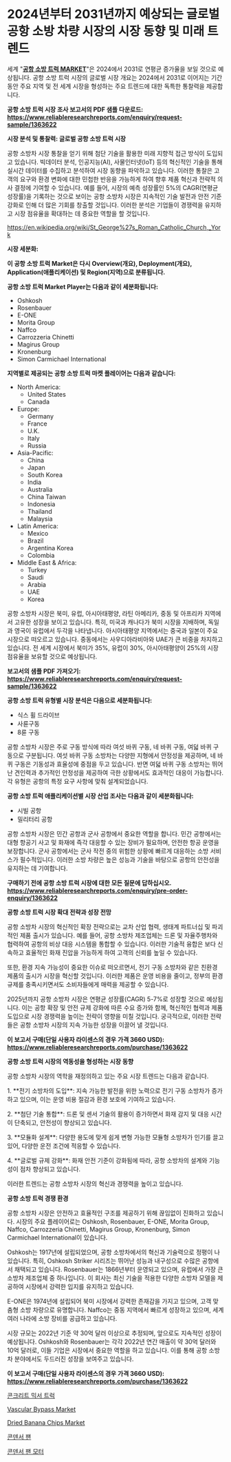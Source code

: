 <p><h1>2024년부터 2031년까지 예상되는 글로벌 공항 소방 차량 시장의 시장 동향 및 미래 트렌드</h1></p><p>세계 "<strong><a href="https://www.reliableresearchreports.com/global-airport-fire-lorry-market-r1363622">공항 소방 트럭 MARKET</a></strong>"은 2024에서 2031로 연평균 증가율을 보일 것으로 예상됩니다. 공항 소방 트럭 시장의 글로벌 시장 개요는 2024에서 2031로 이어지는 기간 동안 주요 지역 및 전 세계 시장을 형성하는 주요 트렌드에 대한 독특한 통찰력을 제공합니다.</p>
<p><strong>공항 소방 트럭 시장 조사 보고서의 PDF 샘플 다운로드: <a href="https://www.reliableresearchreports.com/enquiry/request-sample/1363622">https://www.reliableresearchreports.com/enquiry/request-sample/1363622</a></strong></p>
<p><strong>시장 분석 및 통찰력: 글로벌 공항 소방 트럭 시장</strong></p>
<p><p>공항 소방차 시장 통찰을 얻기 위해 첨단 기술을 활용한 미래 지향적 접근 방식이 도입되고 있습니다. 빅데이터 분석, 인공지능(AI), 사물인터넷(IoT) 등의 혁신적인 기술을 통해 실시간 데이터를 수집하고 분석하여 시장 동향을 파악하고 있습니다. 이러한 통찰은 고객의 요구와 환경 변화에 대한 민첩한 반응을 가능하게 하여 향후 제품 혁신과 전략적 의사 결정에 기여할 수 있습니다. 예를 들어, 시장의 예측 성장률인 5%의 CAGR(연평균 성장률)을 기록하는 것으로 보이는 공항 소방차 시장은 지속적인 기술 발전과 안전 기준 강화로 인해 더 많은 기회를 창출할 것입니다. 이러한 분석은 기업들이 경쟁력을 유지하고 시장 점유율을 확대하는 데 중요한 역할을 할 것입니다.</p></p>
<p><a href="%7CAUTHORITHY_DOMAIN_URL%7C">https://en.wikipedia.org/wiki/St_George%27s_Roman_Catholic_Church,_York</a></p>
<p><strong>시장 세분화:</strong></p>
<p><strong>이 공항 소방 트럭 Market은 다시 Overview(개요), Deployment(개요), Application(애플리케이션) 및 Region(지역)으로 분류됩니다.</strong></p>
<p><strong>공항 소방 트럭 Market Player는 다음과 같이 세분화됩니다:</strong></p>
<p><ul><li>Oshkosh</li><li>Rosenbauer</li><li>E-ONE</li><li>Morita Group</li><li>Naffco</li><li>Carrozzeria Chinetti</li><li>Magirus Group</li><li>Kronenburg</li><li>Simon Carmichael International</li></ul></p>
<p><strong>지역별로 제공되는 공항 소방 트럭 마켓 플레이어는 다음과 같습니다:</strong></p>
<p><ul>
    <li>
        North America:
        <ul>
            <li>United States</li>
            <li>Canada</li>
        </ul>
    </li>
    <li>
        Europe:
        <ul>
            <li>Germany</li>
            <li>France</li>
            <li>U.K.</li>
            <li>Italy</li>
            <li>Russia</li>
        </ul>
    </li>
    <li>
        Asia-Pacific:
        <ul>
            <li>China</li>
            <li>Japan</li>
            <li>South Korea</li>
            <li>India</li>
            <li>Australia</li>
            <li>China Taiwan</li>
            <li>Indonesia</li>
            <li>Thailand</li>
            <li>Malaysia</li>
        </ul>
    </li>
    <li>
        Latin America:
        <ul>
            <li>Mexico</li>
            <li>Brazil</li>
            <li>Argentina Korea</li>
            <li>Colombia</li>
        </ul>
    </li>
    <li>
        Middle East & Africa:
        <ul>
            <li>Turkey</li>
            <li>Saudi</li>
            <li>Arabia</li>
            <li>UAE</li>
            <li>Korea</li>
        </ul>
    </li>
    </ul></p>
<p><p>공항 소방차 시장은 북미, 유럽, 아시아태평양, 라틴 아메리카, 중동 및 아프리카 지역에서 고유한 성장을 보이고 있습니다. 특히, 미국과 캐나다가 북미 시장을 지배하며, 독일과 영국이 유럽에서 두각을 나타냅니다. 아시아태평양 지역에서는 중국과 일본이 주요 시장으로 떠오르고 있습니다. 중동에서는 사우디아라비아와 UAE가 큰 비중을 차지하고 있습니다. 전 세계 시장에서 북미가 35%, 유럽이 30%, 아시아태평양이 25%의 시장 점유율을 보유할 것으로 예상됩니다. </p></p>
<p><strong>보고서의 샘플 PDF 가져오기: <a href="https://www.reliableresearchreports.com/enquiry/request-sample/1363622">https://www.reliableresearchreports.com/enquiry/request-sample/1363622</a></strong></p>
<p><strong>공항 소방 트럭 유형별 시장 분석은 다음으로 세분화됩니다:</strong></p>
<p><ul><li>식스 휠 드라이브</li><li>사륜구동</li><li>8륜 구동</li></ul></p>
<p><p>공항 소방차 시장은 주로 구동 방식에 따라 여섯 바퀴 구동, 네 바퀴 구동, 여덟 바퀴 구동으로 구분됩니다. 여섯 바퀴 구동 소방차는 다양한 지형에서 안정성을 제공하며, 네 바퀴 구동은 기동성과 효율성에 중점을 두고 있습니다. 반면 여덟 바퀴 구동 소방차는 뛰어난 견인력과 추가적인 안정성을 제공하여 극한 상황에서도 효과적인 대응이 가능합니다. 각 유형은 공항의 특정 요구 사항에 맞춰 설계되었습니다.</p></p>
<p><strong>공항 소방 트럭 애플리케이션별 시장 산업 조사는 다음과 같이 세분화됩니다:</strong></p>
<p><ul><li>시빌 공항</li><li>밀리터리 공항</li></ul></p>
<p><p>공항 소방차 시장은 민간 공항과 군사 공항에서 중요한 역할을 합니다. 민간 공항에서는 대형 항공기 사고 및 화재에 즉각 대응할 수 있는 장비가 필요하며, 안전한 항공 운영을 보장합니다. 군사 공항에서는 군사 작전 중의 위험한 상황에 빠르게 대응하는 소방 서비스가 필수적입니다. 이러한 소방 차량은 높은 성능과 기술을 바탕으로 공항의 안전성을 유지하는 데 기여합니다.</p></p>
<p><strong>구매하기 전에 공항 소방 트럭 시장에 대한 모든 질문에 답하십시오. <a href="https://www.reliableresearchreports.com/enquiry/pre-order-enquiry/1363622">https://www.reliableresearchreports.com/enquiry/pre-order-enquiry/1363622</a></strong></p>
<p><strong>공항 소방 트럭 시장 확대 전략과 성장 전망</strong></p>
<p><p>공항 소방차 시장의 혁신적인 확장 전략으로는 교차 산업 협력, 생태계 파트너십 및 파괴적인 제품 출시가 있습니다. 예를 들어, 공항 소방차 제조업체는 드론 및 자율주행차와 협력하여 공항의 비상 대응 시스템을 통합할 수 있습니다. 이러한 기술적 융합은 보다 신속하고 효율적인 화재 진압을 가능하게 하여 고객의 신뢰를 높일 수 있습니다. </p><p>또한, 환경 지속 가능성이 중요한 이슈로 떠오르면서, 전기 구동 소방차와 같은 친환경 제품의 출시가 시장을 혁신할 것입니다. 이러한 제품은 운영 비용을 줄이고, 정부의 환경 규제를 충족시키면서도 소비자들에게 매력을 제공할 수 있습니다. </p><p>2025년까지 공항 소방차 시장은 연평균 성장률(CAGR) 5-7%로 성장할 것으로 예상됩니다. 이는 공항 확장 및 안전 규제 강화에 따른 수요 증가와 함께, 혁신적인 협력과 제품 도입으로 시장 경쟁력을 높이는 전략이 영향을 미칠 것입니다. 궁극적으로, 이러한 전략들은 공항 소방차 시장의 지속 가능한 성장을 이끌어 낼 것입니다.</p></p>
<p><strong>이 보고서 구매(단일 사용자 라이센스의 경우 가격 3660 USD): <a href="https://www.reliableresearchreports.com/purchase/1363622">https://www.reliableresearchreports.com/purchase/1363622</a></strong></p>
<p><strong>공항 소방 트럭 시장의 역동성을 형성하는 시장 동향</strong></p>
<p><p>공항 소방차 시장의 역학을 재정의하고 있는 주요 시장 트렌드는 다음과 같습니다.</p><p>1. **전기 소방차의 도입**: 지속 가능한 발전을 위한 노력으로 전기 구동 소방차가 증가하고 있으며, 이는 운영 비용 절감과 환경 보호에 기여하고 있습니다.</p><p>2. **첨단 기술 통합**: 드론 및 센서 기술의 활용이 증가하면서 화재 감지 및 대응 시간이 단축되고, 안전성이 향상되고 있습니다.</p><p>3. **모듈화 설계**: 다양한 용도에 맞게 쉽게 변형 가능한 모듈형 소방차가 인기를 끌고 있어, 다양한 운전 조건에 적응할 수 있습니다.</p><p>4. **글로벌 규제 강화**: 화재 안전 기준이 강화됨에 따라, 공항 소방차의 설계와 기능성이 점차 향상되고 있습니다.</p><p>이러한 트렌드는 공항 소방차 시장의 혁신과 경쟁력을 높이고 있습니다.</p></p>
<p><strong>공항 소방 트럭 경쟁 환경</strong></p>
<p><p>공항 소방차 시장은 안전하고 효율적인 구조를 제공하기 위해 끊임없이 진화하고 있습니다. 시장의 주요 플레이어로는 Oshkosh, Rosenbauer, E-ONE, Morita Group, Naffco, Carrozzeria Chinetti, Magirus Group, Kronenburg, Simon Carmichael International이 있습니다.</p><p>Oshkosh는 1917년에 설립되었으며, 공항 소방차에서의 혁신과 기술력으로 정평이 나 있습니다. 특히, Oshkosh Striker 시리즈는 뛰어난 성능과 내구성으로 수많은 공항에서 채택되고 있습니다. Rosenbauer는 1866년부터 운영되고 있으며, 유럽에서 가장 큰 소방차 제조업체 중 하나입니다. 이 회사는 최신 기술을 적용한 다양한 소방차 모델을 제공하여 시장에서 강력한 입지를 유지하고 있습니다.</p><p>E-ONE은 1974년에 설립되어 북미 시장에서 강력한 존재감을 가지고 있으며, 고객 맞춤형 소방 차량으로 유명합니다. Naffco는 중동 지역에서 빠르게 성장하고 있으며, 세계 여러 나라에 소방 장비를 공급하고 있습니다.</p><p>시장 규모는 2022년 기준 약 30억 달러 이상으로 추정되며, 앞으로도 지속적인 성장이 예상됩니다. Oshkosh와 Rosenbauer는 각각 2022년 연간 매출이 약 30억 달러와 10억 달러로, 이들 기업은 시장에서 중요한 역할을 하고 있습니다. 이를 통해 공항 소방차 분야에서도 두드러진 성장을 보여주고 있습니다.</p></p>
<p><strong>이 보고서 구매(단일 사용자 라이센스의 경우 가격 3660 USD): <a href="https://www.reliableresearchreports.com/purchase/1363622">https://www.reliableresearchreports.com/purchase/1363622</a></strong></p>
<p><p><a href="https://github.com/sougarounis/Market-Research-Report-List-6/blob/main/8064601108516.md">콘크리트 믹서 트럭</a></p><p><a href="https://www.linkedin.com/pulse/vascular-bypass-market-trends-focusing-insight-forecast-analysis-afdge?trackingId=60Ev4%2Bo1ROqdgaLWRrPX0A%3D%3D">Vascular Bypass Market</a></p><p><a href="https://medium.com/@diegomoen/global-dried-banana-chips-market-size-is-expected-to-reach-at-a-cagr-of-10-4-e77d2dbb0225">Dried Banana Chips Market</a></p><p><a href="https://medium.com/@czbtzkwc9/%EC%BD%98%EB%8D%B4%EC%84%9C-%ED%8C%AC-%EC%8B%9C%EC%9E%A5-2024-2031-%EC%82%B0%EC%97%85-%ED%86%B5%EC%B0%B0%EB%A0%A5-%EB%B0%8F-%ED%88%AC%EC%9E%90-%EA%B8%B0%ED%9A%8C-1956dab7e944">콘덴서 팬</a></p><p><a href="https://medium.com/@czbtzkwc9/2024-2031%EB%85%84-%EA%B8%80%EB%A1%9C%EB%B2%8C-%EC%BD%98%EB%8D%B4%EC%84%9C-%ED%8C%AC-%EB%AA%A8%ED%84%B0-%EC%8B%9C%EC%9E%A5%EC%97%90-%EB%8C%80%ED%95%9C-%EC%A0%84%EB%9E%B5%EC%A0%81-%EC%8B%9C%EC%9E%A5-%ED%86%B5%EC%B0%B0-4f1ca435c811">콘덴서 팬 모터</a></p></p>